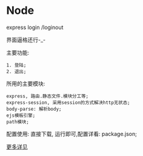 # Node
express login /loginout

界面逼格还行-_-

主要功能:

```
1. 登陆;
2. 退出;
```

所用的主要模块:
```
express, 路由.静态文件.模块分工等;
express-session, 采用session的方式解决http无状态;
body-parse: 解析body;
ejs模板引擎;
path模块;
```

配置使用:
直接下载, 运行即可,配置详看: package.json;

[更多详见](http://www.jianshu.com/notebooks/6725301/latest)
